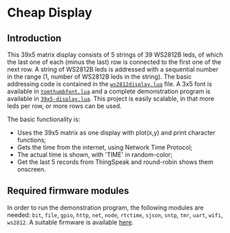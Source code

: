 # Cheap Display
## Introduction
This 39x5 matrix display consists of 5 strings of 39 WS2812B leds, of which the last one of each (minus the last) row is connected to the first one of the next row. A string of WS2812B leds is addressed with a sequential number in the range (1, number of WS2812B leds in the string). The basic addressing code is contained in the [`ws2812display.lua`](ws2812display.lua) file. A 3x5 font is available in [`tomthumbfont.lua`](tomthumbfont.lua) and a complete demonstration program is available in [`39x5-display.lua`](39x5-display.lua). This project is easily scalable, in that more leds per row, or more rows can be used.

The basic functionality is:
* Uses the 39x5 matrix as one display with plot(x,y) and print character functions;
* Gets the time from the internet, using Network Time Protocol;
* The actual time is shown, with 'TIME' in random-color;
* Get the last 5 records from ThingSpeak and round-robin shows them onscreen.

## Required firmware modules
In order to run the demonstration program, the following modules are needed: `bit`, `file`, `gpio`, `http`, `net`, `node`, `rtctime`, `sjson`, `sntp`, `tmr`, `uart`, `wifi`, `ws2812`. A suitable firmware is available [here](nodemcu-13-modules-float.bin).
